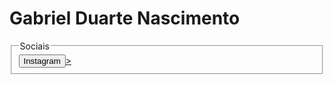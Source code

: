 <h1>Gabriel Duarte Nascimento</h1>
<fieldset>
<legend>Sociais</legend>
<a href="https://www.instagram.com/gabrel.js/"><button url="https://www.flaticon.com/free-icon/instagram_1384015?term=instagram&page=1&position=6&origin=search&related_id=1384015">Instagram</button>></a>
</fildset>

